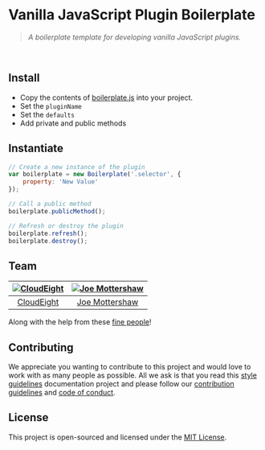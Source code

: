 # Vanilla JavaScript Plugin Boilerplate
> *A boilerplate template for developing vanilla JavaScript plugins.*
<br />

## Install
- Copy the contents of [boilerplate.js](./boilerplate.js) into your project.
- Set the `pluginName`
- Set the `defaults`
- Add private and public methods

## Instantiate
``` javascript
// Create a new instance of the plugin
var boilerplate = new Boilerplate('.selector', {
    property: 'New Value'
});

// Call a public method
boilerplate.publicMethod();

// Refresh or destroy the plugin
boilerplate.refresh();
boilerplate.destroy();
```

## Team
| [![CloudEight](https://avatars1.githubusercontent.com/u/39433551?s=100)](https://github.com/cloudeight) | [![Joe Mottershaw](https://avatars1.githubusercontent.com/u/5093255?s=100)](https://github.com/joemottershaw) |
|:-------------------------------------------------------------------------------------------------------:|:-------------------------------------------------------------------------------------------------------------:|
| [CloudEight](https://github.com/cloudeight)                                                             | [Joe Mottershaw](https://github.com/joemottershaw)                                                            |

Along with the help from these [fine people](https://github.com/cloudeight/github-boilerplate/graphs/contributors)!

## Contributing
We appreciate you wanting to contribute to this project and would love to work with as many people as possible. All we ask is that you read this [style guidelines](https://github.com/cloudeight/style-guidelines) documentation project and please follow our [contribution guidelines](./.github/CONTRIBUTING.md) and [code of conduct](./.github/CODE_OF_CONDUCT.md).

## License
This project is open-sourced and licensed under the [MIT License](./LICENSE).
